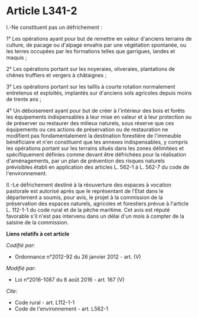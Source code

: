 # Article L341-2

I.-Ne constituent pas un défrichement : 

1° Les opérations ayant pour but de remettre en valeur d'anciens terrains de culture, de pacage ou d'alpage envahis par une
végétation spontanée, ou les terres occupées par les formations telles que garrigues, landes et maquis ; 

2° Les opérations portant sur les noyeraies, oliveraies, plantations de chênes truffiers et vergers à châtaignes ; 

3° Les opérations portant sur les taillis à courte rotation normalement entretenus et exploités, implantés sur d'anciens sols
agricoles depuis moins de trente ans ; 

4° Un déboisement ayant pour but de créer à l'intérieur des bois et forêts les équipements indispensables à leur mise en
valeur et à leur protection ou de préserver ou restaurer des milieux naturels, sous réserve que ces équipements ou ces
actions de préservation ou de restauration ne modifient pas fondamentalement la destination forestière de l'immeuble
bénéficiaire et n'en constituent que les annexes indispensables, y compris les opérations portant sur les terrains situés
dans les zones délimitées et spécifiquement définies comme devant être défrichées pour la réalisation d'aménagements, par un
plan de prévention des risques naturels prévisibles établi en application des articles L. 562-1 à L. 562-7 du code de
l'environnement. 

II.-Le défrichement destiné à la réouverture des espaces à vocation pastorale est autorisé après que le représentant de
l'Etat dans le département a soumis, pour avis, le projet à la commission de la préservation des espaces naturels, agricoles
et forestiers prévue à l'article L. 112-1-1 du code rural et de la pêche maritime. Cet avis est réputé favorable s'il n'est
pas intervenu dans un délai d'un mois à compter de la saisine de la commission.

**Liens relatifs à cet article**

_Codifié par_:

  - Ordonnance n°2012-92 du 26 janvier 2012 - art. (V)

_Modifié par_:

  - Loi n°2016-1087 du 8 août 2016 - art. 167 (V)

_Cite_:

  - Code rural - art. L112-1-1
  - Code de l'environnement - art. L562-1
